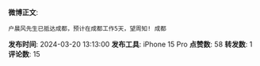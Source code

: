 **微博正文**: 
```
户晨风先生已抵达成都，预计在成都工作5天，望周知! 成都
```
**发布时间**: 2024-03-20 13:13:00
**发布工具**: iPhone 15 Pro
**点赞数**: 58
**转发数**: 1
**评论数**: 15
